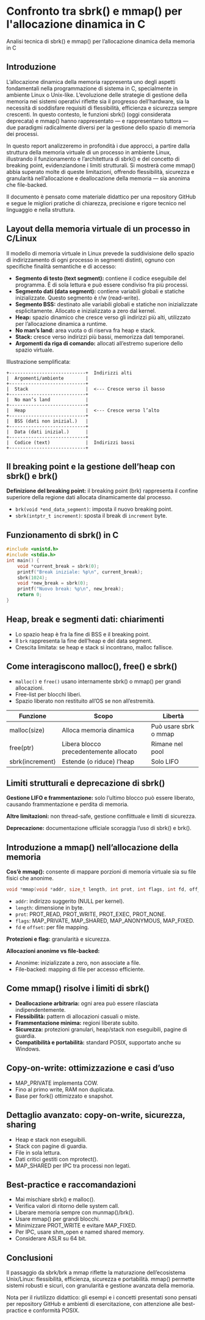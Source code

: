 # Confronto tra sbrk() e mmap() per l'allocazione dinamica in C

Analisi tecnica di sbrk() e mmap() per l’allocazione dinamica della memoria in C

## Introduzione
L’allocazione dinamica della memoria rappresenta uno degli aspetti fondamentali nella programmazione di sistema in C, specialmente in ambiente Linux o Unix-like. L’evoluzione delle strategie di gestione della memoria nei sistemi operativi riflette sia il progresso dell’hardware, sia la necessità di soddisfare requisiti di flessibilità, efficienza e sicurezza sempre crescenti. In questo contesto, le funzioni sbrk() (oggi considerata deprecata) e mmap() hanno rappresentato — e rappresentano tuttora — due paradigmi radicalmente diversi per la gestione dello spazio di memoria dei processi.

In questo report analizzeremo in profondità i due approcci, a partire dalla struttura della memoria virtuale di un processo in ambiente Linux, illustrando il funzionamento e l’architettura di sbrk() e del concetto di breaking point, evidenziandone i limiti strutturali. Si mostrerà come mmap() abbia superato molte di queste limitazioni, offrendo flessibilità, sicurezza e granularità nell’allocazione e deallocazione della memoria — sia anonima che file-backed.

Il documento è pensato come materiale didattico per una repository GitHub e segue le migliori pratiche di chiarezza, precisione e rigore tecnico nel linguaggio e nella struttura.

## Layout della memoria virtuale di un processo in C/Linux
Il modello di memoria virtuale in Linux prevede la suddivisione dello spazio di indirizzamento di ogni processo in segmenti distinti, ognuno con specifiche finalità semantiche e di accesso:

- **Segmento di testo (text segment):** contiene il codice eseguibile del programma. È di sola lettura e può essere condiviso fra più processi.
- **Segmento dati (data segment):** contiene variabili globali e statiche inizializzate. Questo segmento è r/w (read-write).
- **Segmento BSS:** destinato alle variabili globali e statiche non inizializzate esplicitamente. Allocato e inizializzato a zero dal kernel.
- **Heap:** spazio dinamico che cresce verso gli indirizzi più alti, utilizzato per l’allocazione dinamica a runtime.
- **No man’s land:** area vuota o di riserva fra heap e stack.
- **Stack:** cresce verso indirizzi più bassi, memorizza dati temporanei.
- **Argomenti da riga di comando:** allocati all’estremo superiore dello spazio virtuale.

Illustrazione semplificata:
```
+----------------------------+  Indirizzi alti
|  Argomenti/ambiente        |
+----------------------------+
|  Stack                     |  <--- Cresce verso il basso
+----------------------------+
|  No man’s land             |
+----------------------------+
|  Heap                      |  <--- Cresce verso l’alto
+----------------------------+
|  BSS (dati non inizial.)   |
+----------------------------+
|  Data (dati inizial.)      |
+----------------------------+
|  Codice (text)             |  Indirizzi bassi
+----------------------------+
```

## Il breaking point e la gestione dell’heap con sbrk() e brk()
**Definizione del breaking point:** il breaking point (brk) rappresenta il confine superiore della regione dati allocata dinamicamente dal processo.

- `brk(void *end_data_segment)`: imposta il nuovo breaking point.
- `sbrk(intptr_t increment)`: sposta il break di `increment` byte.

## Funzionamento di sbrk() in C
```c
#include <unistd.h>
#include <stdio.h>
int main() {
    void *current_break = sbrk(0);
    printf("Break iniziale: %p\n", current_break);
    sbrk(1024);
    void *new_break = sbrk(0);
    printf("Nuovo break: %p\n", new_break);
    return 0;
}
```

## Heap, break e segmenti dati: chiarimenti
- Lo spazio heap è fra la fine di BSS e il breaking point.
- Il `brk` rappresenta la fine dell’heap e del data segment.
- Crescita limitata: se heap e stack si incontrano, malloc fallisce.

## Come interagiscono malloc(), free() e sbrk()
- `malloc()` e `free()` usano internamente sbrk() o mmap() per grandi allocazioni.
- Free-list per blocchi liberi.
- Spazio liberato non restituito all’OS se non all’estremità.

| Funzione | Scopo | Libertà |
|----------|-------|--------|
| malloc(size) | Alloca memoria dinamica | Può usare sbrk o mmap |
| free(ptr) | Libera blocco precedentemente allocato | Rimane nel pool |
| sbrk(increment) | Estende (o riduce) l’heap | Solo LIFO |

## Limiti strutturali e deprecazione di sbrk()
**Gestione LIFO e frammentazione:** solo l’ultimo blocco può essere liberato, causando frammentazione e perdita di memoria.

**Altre limitazioni:** non thread-safe, gestione conflittuale e limiti di sicurezza.

**Deprecazione:** documentazione ufficiale scoraggia l’uso di sbrk() e brk().

## Introduzione a mmap() nell’allocazione della memoria
**Cos’è mmap():** consente di mappare porzioni di memoria virtuale sia su file fisici che anonime.
```c
void *mmap(void *addr, size_t length, int prot, int flags, int fd, off_t offset);
```
- `addr`: indirizzo suggerito (NULL per kernel).
- `length`: dimensione in byte.
- `prot`: PROT_READ, PROT_WRITE, PROT_EXEC, PROT_NONE.
- `flags`: MAP_PRIVATE, MAP_SHARED, MAP_ANONYMOUS, MAP_FIXED.
- `fd` e `offset`: per file mapping.

**Protezioni e flag:** granularità e sicurezza.

**Allocazioni anonime vs file-backed:**
- Anonime: inizializzate a zero, non associate a file.
- File-backed: mapping di file per accesso efficiente.

## Come mmap() risolve i limiti di sbrk()
- **Deallocazione arbitraria:** ogni area può essere rilasciata indipendentemente.
- **Flessibilità:** pattern di allocazioni casuali o miste.
- **Frammentazione minima:** regioni liberate subito.
- **Sicurezza:** protezioni granulari, heap/stack non eseguibili, pagine di guardia.
- **Compatibilità e portabilità:** standard POSIX, supportato anche su Windows.

## Copy-on-write: ottimizzazione e casi d’uso
- MAP_PRIVATE implementa COW.
- Fino al primo write, RAM non duplicata.
- Base per fork() ottimizzato e snapshot.

## Dettaglio avanzato: copy-on-write, sicurezza, sharing
- Heap e stack non eseguibili.
- Stack con pagine di guardia.
- File in sola lettura.
- Dati critici gestiti con mprotect().
- MAP_SHARED per IPC tra processi non legati.

## Best-practice e raccomandazioni
- Mai mischiare sbrk() e malloc().
- Verifica valori di ritorno delle system call.
- Liberare memoria sempre con munmap()/brk().
- Usare mmap() per grandi blocchi.
- Minimizzare PROT_WRITE e evitare MAP_FIXED.
- Per IPC, usare shm_open e named shared memory.
- Considerare ASLR su 64 bit.

## Conclusioni
Il passaggio da sbrk/brk a mmap riflette la maturazione dell’ecosistema Unix/Linux: flessibilità, efficienza, sicurezza e portabilità. mmap() permette sistemi robusti e sicuri, con granularità e gestione avanzata della memoria.

Nota per il riutilizzo didattico: gli esempi e i concetti presentati sono pensati per repository GitHub e ambienti di esercitazione, con attenzione alle best-practice e conformità POSIX.

